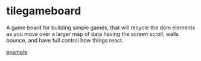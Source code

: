 # tilegameboard
A game board for building simple games, that will recycle the dom elements as you move over a larger map of data having the screen scroll, walls bounce, and have full control how things react.

[example](https://cdn.rawgit.com/wesjones/tilegameboard/3346e753/index.html)